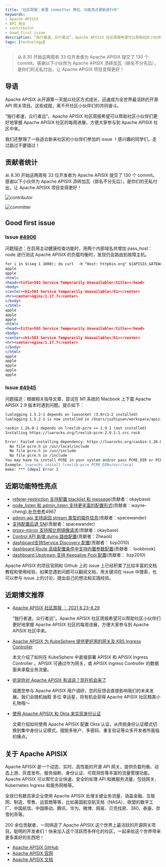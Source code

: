 ```yaml
---
title: "社区周报｜新晋 committer 两位，功能亮点更新进行中"
keywords: 
- Apache APISIX
- API 网关
- contributor
- Good first issue
description: “独行者速，众行者远”。Apache APISIX 社区周报希望可以帮助社区小伙伴们更好地掌握 Apache APISIX 社区的每周进展，方便大家参与到 Apache APISIX 社区中来。
tags: [technology]
---
```

> 从 8.30 开始这两周有 33 位开发者为 Apache APISIX 提交了 130 个 commit。感谢以下小伙伴为 Apache APISIX 添砖加瓦（排名不分先后），是你们的无私付出，让 Apache APISIX 项目变得更好！

<!--truncate-->

## 导语

Apache APISIX 从开源第一天就以社区方式成长，迅速成为全世界最活跃的开源 API 网关项目。这些成就，离不开社区小伙伴们的共同奋斗。

“独行者速，众行者远”。Apache APISIX 社区周报希望可以帮助社区小伙伴们更好地掌握 Apache APISIX 社区的每周进展，方便大家参与到 Apache APISIX 社区中来。

我们还整理了一些适合新来社区的小伙伴们参加的 issue ！感兴趣的同学们，走过路过不要错过！

## 贡献者统计

从 8.30 开始这两周有 33 位开发者为 Apache APISIX 提交了 130 个 commit。感谢以下小伙伴为 Apache APISIX 添砖加瓦（排名不分先后），是你们的无私付出，让 Apache APISIX 项目变得更好！

![contributor](https://static.apiseven.com/202108/1631754498946-7d655f8e-3881-4594-b029-a67189a63ffa.jpg)

![committer](https://static.apiseven.com/202108/1631676136968-13216876-e9f6-4852-95b4-6f73db5cb405.30-9)

## Good first issue

### Issue [#4906](https://github.com/apache/apisix/issues/4906)

问题描述：在启用主动健康检查功能时，用两个内部域名并增加 pass_host：node 进行测试 Apache APISIX 的负载均衡时，发现仍会路由到故障主机。

 ```Apache
 for i in $(seq 1 1000); do curl  -H "Host: httpbin.org" ${APISIX_GATEWAY_URL}  ; done
apple
apple
<html>
<head><title>503 Service Temporarily Unavailable</title></head>
<body>
<center><h1>503 Service Temporarily Unavailable</h1></center>
<hr><center>nginx/1.17.7</center>
</body>
</html>
apple
apple
apple
<html>
<head><title>503 Service Temporarily Unavailable</title></head>
<body>
<center><h1>503 Service Temporarily Unavailable</h1></center>
<hr><center>nginx/1.17.7</center>
</body>
</html>
apple
apple
apple
apple
apple
```

### Issue [#4945](https://github.com/apache/apisix/issues/4945)

问题描述：根据相关指导文章，尝试在 M1 系统的 Macbook 上下载 Apache APISIX 2.9 版本时遇到问题。提示如下：

```Apache
lualogging 1.5.2-1 depends on luasocket (3.0rc1-2 installed)
lualogging 1.5.2-1 is now installed in /Users/juzhiyuan/workspace/apisix-2.9/apache-apisix-2.9-src/deps (license: MIT/X11)

casbin 1.26.0-1 depends on lrexlib-pcre >= 2.9.1 (not installed)
Installing https://luarocks.org/lrexlib-pcre-2.9.1-1.src.rock

Error: Failed installing dependency: https://luarocks.org/casbin-1.26.0-1.rockspec - Failed installing dependency: https://luarocks.org/lrexlib-pcre-2.9.1-1.src.rock - Could not find header file for PCRE
  No file pcre.h in /usr/local/include
  No file pcre.h in /usr/include
  No file pcre.h in /include
You may have to install PCRE in your system and/or pass PCRE_DIR or PCRE_INCDIR to the luarocks command.
Example: luarocks install lrexlib-pcre PCRE_DIR=/usr/local
make: *** [deps] Error 1
```

## 近期功能特性亮点

- [referer-restriction 支持配置 blacklist 和 message](https://github.com/apache/apisix/pull/4916)(贡献者：okaybase)
- [node_listen 和 admin_listen 支持更丰富的配置形式](https://github.com/apache/apisix/pull/4856)(贡献者：wayne-cheng),[补充参考](https://github.com/apache/apisix/pull/)4967
- [admin-api 支持返回 stream 类型的插件信息](https://github.com/apache/apisix/pull/4947)(贡献者：spacewander)
- [支持配置后退 SNI](https://github.com/apache/apisix/pull/5000)(贡献者：spacewander)
- [proxy-mirror 支持按比例镜像请求](https://github.com/apache/apisix/pull/4965)(贡献者：okaybase)
- [Control API 新增 dump 路由配置](https://github.com/apache/apisix/pull/5011)(贡献者：Zheaoli)
- [dashboard支持Service Discovery 配置](https://github.com/apache/apisix-dashboard/pull/2081)(贡献者： bzp2010)
- [dashboard Route 高级配置条件中支持内置参数配置](https://github.com/apache/apisix-dashboard/pull/1984)(贡献者： lookbrook)
- [dashboard  Upstream 支持 Keepalive Pool 配置](https://github.com/apache/apisix-dashboard/pull/2117)(贡献者： bzp2010)

Apache APISIX 的项目官网和 Github 上的 issue 上已经积累了比较丰富的文档教程和使用经验，如果您遇到问题可以翻阅文档，用关键词在 issue 中搜索，也可以参与 issue 上的讨论，提出自己的想法和实践经验。

## 近期博文推荐

- [Apache APISIX 社区周报 ｜ 2021 8.23-8.29](https://mp.weixin.qq.com/s?__biz=MzI1MDU3NjQ5OA==&mid=2247486808&idx=1&sn=16ff09d4172dc61e0aa864f7a4fd40fd&chksm=e9816645def6ef53c5e41d84e70e16256a1953c177c52d960331c7ecd836cf8eeedf83bee5e4&token=733405538&lang=zh_CN%23rd)

    “独行者速，众行者远”。Apache APISIX 社区周报希望可以帮助社区小伙伴们更好地掌握 Apache APISIX 社区的每周进展，方便大家参与到 Apache APISIX 社区中来。

- [Apache APISIX 为 KubeSphere 提供更好用的网关及 K8S Ingress Controller](https://mp.weixin.qq.com/s?__biz=MzI1MDU3NjQ5OA==&mid=2247487079&idx=1&sn=136417f538c1d2d96150cfd3de66b93b&chksm=e981657adef6ec6c31ea990ec3f8887b22530dc44e6cf011c990449aea492cc3d8379668e1d6&token=733405538&lang=zh_CN%23rd)

    本文介绍了如何在 KubeSphere 中直接部署 APISIX 和 APISIX Ingress Controller 。APISIX 可通过作为网关，或 APISIX Ingress Controller 的数据面来承载业务流量。

- [听说你对 Apache APISIX 有话说？现在机会来了](https://mp.weixin.qq.com/s?__biz=MzI1MDU3NjQ5OA==&mid=2247487094&idx=1&sn=c86ff723205b6073811a4d9016e81bca&chksm=e981656bdef6ec7dffb2d11639af944f0a4ebc9db051c0dd940d8e7f1b8b6ae42fb8690859c0&token=733405538&lang=zh_CN%23rd)

    诚邀您参与 Apache APISIX 用户调研，您的反馈会直接影响我们的未来发展。我们会随机抽取 多位 幸运星，将有机会获得 Apache APISIX 社区精美小礼物哦～

- [使用 Apache APISIX 和 Okta 来实现身份认证](https://mp.weixin.qq.com/s?__biz=MzI1MDU3NjQ5OA==&mid=2247487572&idx=1&sn=4aebd05282442a7e067496e1ff4be7bd&chksm=e9817b49def6f25fee8a1308666c56878697c5ec02bb8a63d1a6ce0ba749d29a4135cdf927f0&token=733405538&lang=zh_CN%23rd)

    文章介绍如何使用 Apache APISIX 配置 Okta 认证，从传统身份认证模式切换到集中身份认证模式，摆脱多账户、多密码、重复验证等众多开发者所面临的痛点。

## 关于 Apache APISIX

Apache APISIX 是一个动态、实时、高性能的开源 API 网关，提供负载均衡、动态上游、灰度发布、服务熔断、身份认证、可观测性等丰富的流量管理功能。Apache APISIX 可以帮忙企业快速、安全的处理 API 和微服务流量，包括网关、Kubernetes Ingress 和服务网格等。

全球已有数百家企业使用 Apache APISIX 处理关键业务流量，涵盖金融、互联网、制造、零售、运营商等等，比如美国航空航天局（NASA）、欧盟的数字工厂、中国航信、中国移动、腾讯、华为、微博、网易、贝壳找房、360、泰康、奈雪的茶等。

200 余位贡献者，一同缔造了 Apache APISIX 这个世界上最活跃的开源网关项目。聪明的开发者们！快来加入这个活跃而多样化的社区，一起来给这个世界带来更多美好的东西吧！

- [Apache APISIX GitHub](https://github.com/apache/apisix)
- [Apache APISIX 官网](https://apisix.apache.org/)
- [Apache APISIX 文档](https://apisix.apache.org/zh/docs/apisix/getting-started)
